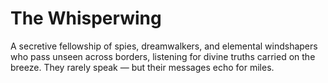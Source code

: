 # The Whisperwing


A secretive fellowship of spies, dreamwalkers, and elemental windshapers who pass unseen across borders, listening for divine truths carried on the breeze. They rarely speak — but their messages echo for miles.
